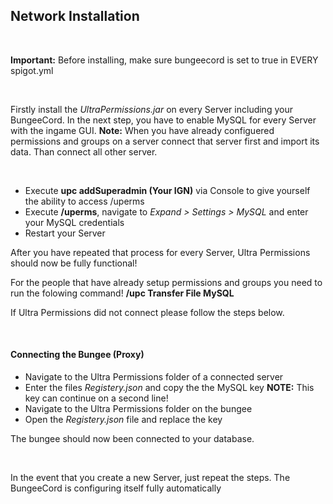## Network Installation

<br />

**Important:** Before installing, make sure bungeecord is set to true in EVERY spigot.yml

<br />

Firstly install the *UltraPermissions.jar* on every Server including your BungeeCord.
In the next step, you have to enable MySQL for every Server with the ingame GUI.
**Note:** When you have already configuered permissions and groups on a server connect that server first and import its data. Than connect all other server.

<br />

* Execute **upc addSuperadmin (Your IGN)** via Console to give yourself the ability to access /uperms
* Execute **/uperms**, navigate to *Expand > Settings > MySQL* and enter your MySQL credentials 
* Restart your Server

After you have repeated that process for every Server, Ultra Permissions should now be fully functional!

For the people that have already setup permissions and groups you need to run the folowing command!
**/upc Transfer File MySQL**

If Ultra Permissions did not connect please follow the steps below.

<br />

#### Connecting the Bungee (Proxy)
* Navigate to the Ultra Permissions folder of a connected server
* Enter the files *Registery.json* and copy the the MySQL key
**NOTE:** This key can continue on a second line!
* Navigate to the Ultra Permissions folder on the bungee
* Open the *Registery.json* file and replace the key

The bungee should now been connected to your database.

<br />

In the event that you create a new Server, just repeat the steps. The BungeeCord is configuring itself fully automatically
